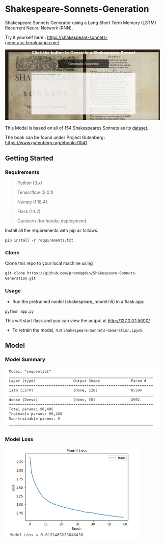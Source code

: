 # Shakespeare-Sonnets-Generation

Shakespeare Sonnets Generator using a Long Short Term Memory (LSTM) Recurrent Neural Network (RNN).

Try it yourself here : https://shakespeare-sonnets-generator.herokuapp.com/

![Screenshot](images/screenshot.png)

This Model is based on all of 154 Shakespeares Sonnets as its [dataset.](shakespeare_sonnets_dataset.txt)

The book can be found under Project Gutenberg:
https://www.gutenberg.org/ebooks/1041


## Getting Started

### Requirements
> Python (3.x)

> Tensorflow (2.0.1)

> Numpy (1.18.4)

> Flask (1.1.2)

> Gunicorn (for heroku deployment)


Install all the requirements with pip as follows:

`pip install -r requirements.txt`


### Clone
Clone this repo to your local machine using 

` git clone https://github.com/premnagdeo/Shakespeare-Sonnets-Generation.git `


### Usage

* Run the pretrained model (shakespeare_model.h5) in a flask app:

` python app.py `

This will start flask and you can view the output at http://127.0.0.1:5000/


* To retrain the model, run `Shakespeare-Sonnets-Generation.ipynb`


## Model

### Model Summary
![Model Summary](images/model_summary.png)



### Model Loss
![Model Loss](images/plot.png)

